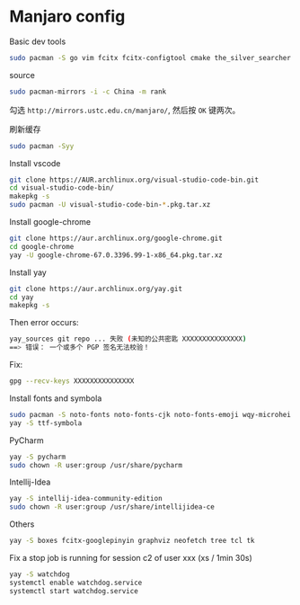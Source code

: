 # Manjaro config

Basic dev tools

```bash
sudo pacman -S go vim fcitx fcitx-configtool cmake the_silver_searcher octave python-requests terminus-font tmux tig
```

source

```bash
sudo pacman-mirrors -i -c China -m rank
```

勾选 `http://mirrors.ustc.edu.cn/manjaro/`, 然后按 `OK` 键两次。

刷新缓存

```bash
sudo pacman -Syy
```

Install vscode

```bash
git clone https://AUR.archlinux.org/visual-studio-code-bin.git
cd visual-studio-code-bin/
makepkg -s
sudo pacman -U visual-studio-code-bin-*.pkg.tar.xz
```

Install google-chrome

```bash
git clone https://aur.archlinux.org/google-chrome.git
cd google-chrome
yay -U google-chrome-67.0.3396.99-1-x86_64.pkg.tar.xz
```

Install yay

```bash
git clone https://aur.archlinux.org/yay.git
cd yay
makepkg -s
```

Then error occurs:

```bash
yay_sources git repo ... 失败 (未知的公共密匙 XXXXXXXXXXXXXXX)
==> 错误： 一个或多个 PGP 签名无法校验！
```

Fix:

```bash
gpg --recv-keys XXXXXXXXXXXXXXX
```

Install fonts and symbola

```bash
sudo pacman -S noto-fonts noto-fonts-cjk noto-fonts-emoji wqy-microhei
yay -S ttf-symbola
```

PyCharm

```bash
yay -S pycharm
sudo chown -R user:group /usr/share/pycharm
```

Intellij-Idea

```bash
yay -S intellij-idea-community-edition
sudo chown -R user:group /usr/share/intellijidea-ce
```

Others

```bash
yay -S boxes fcitx-googlepinyin graphviz neofetch tree tcl tk
```

Fix a stop job is running for session c2 of user xxx (xs / 1min 30s)

```bash
yay -S watchdog
systemctl enable watchdog.service
systemctl start watchdog.service
```
